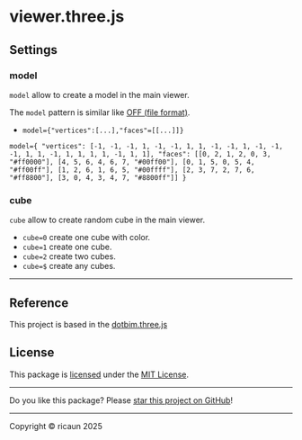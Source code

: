 # viewer.three.js

## Settings

### model

`model` allow to create a model in the main viewer.

The `model` pattern is similar like [OFF (file format)](https://en.wikipedia.org/wiki/OFF_(file_format)).

* `model={"vertices":[...],"faces"=[[...]]}`

```
model={ "vertices": [-1, -1, -1, 1, -1, -1, 1, 1, -1, -1, 1, -1, -1, -1, 1, 1, -1, 1, 1, 1, 1, -1, 1, 1], "faces": [[0, 2, 1, 2, 0, 3, "#ff0000"], [4, 5, 6, 4, 6, 7, "#00ff00"], [0, 1, 5, 0, 5, 4, "#ff00ff"], [1, 2, 6, 1, 6, 5, "#00ffff"], [2, 3, 7, 2, 7, 6, "#ff8800"], [3, 0, 4, 3, 4, 7, "#8800ff"]] }
```

### cube

`cube` allow to create random cube in the main viewer.
* `cube=0` create one cube with color.
* `cube=1` create one cube.
* `cube=2` create two cubes.
* `cube=$` create any cubes.

--- 

## Reference

This project is based in the [dotbim.three.js](https://github.com/ricaun/dotbim.three.js)

## License

This package is [licensed](LICENSE) under the [MIT License](https://en.wikipedia.org/wiki/MIT_License).

---

Do you like this package? Please [star this project on GitHub](../../stargazers)!

---

Copyright © ricaun 2025
